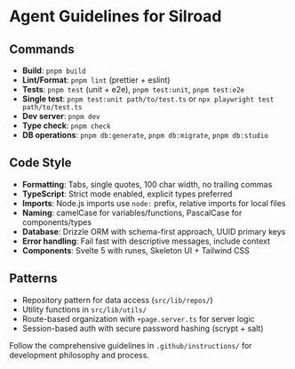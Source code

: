 # Agent Guidelines for Silroad

## Commands
- **Build**: `pnpm build`
- **Lint/Format**: `pnpm lint` (prettier + eslint)
- **Tests**: `pnpm test` (unit + e2e), `pnpm test:unit`, `pnpm test:e2e`
- **Single test**: `pnpm test:unit path/to/test.ts` or `npx playwright test path/to/test.ts`
- **Dev server**: `pnpm dev`
- **Type check**: `pnpm check`
- **DB operations**: `pnpm db:generate`, `pnpm db:migrate`, `pnpm db:studio`

## Code Style
- **Formatting**: Tabs, single quotes, 100 char width, no trailing commas
- **TypeScript**: Strict mode enabled, explicit types preferred
- **Imports**: Node.js imports use `node:` prefix, relative imports for local files
- **Naming**: camelCase for variables/functions, PascalCase for components/types
- **Database**: Drizzle ORM with schema-first approach, UUID primary keys
- **Error handling**: Fail fast with descriptive messages, include context
- **Components**: Svelte 5 with runes, Skeleton UI + Tailwind CSS

## Patterns
- Repository pattern for data access (`src/lib/repos/`)
- Utility functions in `src/lib/utils/`
- Route-based organization with `+page.server.ts` for server logic
- Session-based auth with secure password hashing (scrypt + salt)

Follow the comprehensive guidelines in `.github/instructions/` for development philosophy and process.